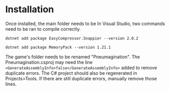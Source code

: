# Installation

Once installed, the main folder needs to be In Visual Studio, two commands need to be ran to compile correctly.
```
dotnet add package EasyCompressor.Snappier --version 2.0.2

dotnet add package MemoryPack --version 1.21.1
```
The game's folder needs to be renamed "Pneumagination". The Pneumagination.csproj may need the line ```<GenerateAssemblyInfo>false</GenerateAssemblyInfo>``` added to remove duplicate errors. The C# project should also be regenerated in Projects>Tools. If there are still duplicate errors, manually remove those lines.
